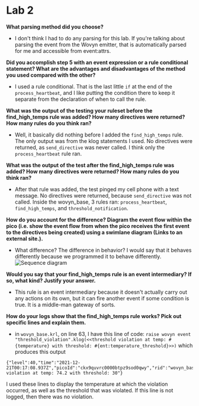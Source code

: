 # Lab 2

**What parsing method did you choose?**
* I don't think I had to do any parsing for this lab.  If you're talking about parsing the event from the Wovyn emitter, that is automatically parsed for me and accessible from event:attrs.

**Did you accomplish step 5 with an event expression or a rule conditional statement? What are the advantages and disadvantages of the method you used compared with the other?**
* I used a rule conditional.  That is the last little `if` at the end of the `process_heartbeat`, and I like putting the condition there to keep it separate from the declaration of when to call the rule.

**What was the output of the testing your ruleset before the find_high_temps rule was added? How many directives were returned? How many rules do you think ran?**
* Well, it basically did nothing before I added the `find_high_temps` rule.  The only output was from the klog statements I used.  No directives were returned, as `send_directive` was never called.  I think only the `process_heartbeat` rule ran.

**What was the output of the test after the find_high_temps rule was added? How many directives were returned? How many rules do you think ran?**
* After that rule was added, the test pinged my cell phone with a text message.  No directives were returned, because `send_directive` was not called.  Inside the wovyn_base, 3 rules ran: `process_heartbeat`, `find_high_temps`, and `threshold_notification`.

**How do you account for the difference? Diagram the event flow within the pico (i.e. show the event flow from when the pico receives the first event to the directives being created) using a swimlane diagram (Links to an external site.).**
* What difference?  The difference in behavior?  I would say that it behaves differently because we programmed it to behave differently.  ![Sequence diagram](https://static.swimlanes.io/333954f71ca4c3e5f6fb052ceeb05ba7.png)


**Would you say that your find_high_temps rule is an event intermediary? If so, what kind? Justify your answer.**
* This rule is an event intermediary because it doesn't actually carry out any actions on its own, but it can fire another event if some condition is true.  It is a middle-man gateway of sorts.

**How do your logs show that the find_high_temps rule works? Pick out specific lines and explain them.**
* in `wovyn_base.krl`, on line 63, I have this line of code: 
`raise wovyn event "threshold_violation".klog(<<threshold violation at temp: #{temperature} with threshold: #{ent:temperature_threshold}>>)` which produces this output 
```
{"level":40,"time":"2021-12-21T00:17:08.937Z","picoId":"ckx9quvrc0000btpz9sod0qwy","rid":"wovyn_base","txnId":"ckxfcxwl1005xvipze9nf0ola","val":"threshold_violation","msg":"threshold violation at temp: 74.2 with threshold: 30"}
```

I used these lines to display the temperature at which the violation occurred, as well as the threshold that was violated.  If this line is not logged, then there was no violation.